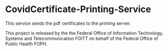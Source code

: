 # CovidCertificate-Printing-Service

This service sends the pdf certificates to the printing server.

This project is released by the the Federal Office of Information Technology, Systems and Telecommunication FOITT on behalf of the Federal Office of Public Health FOPH.
